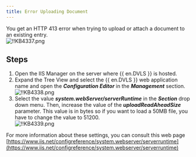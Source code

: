 ```yaml
---
title: Error Uploading Document
---
```

You get an HTTP 413 error when trying to upload or attach a document to an existing entry.  
![!!KB4337.png](https://webdevolutions.azureedge.net/docs/en/kb/KB4337.png)

## Steps

1. Open the IIS Manager on the server where {{ en.DVLS }} is hosted.
1. Expand the Tree View and select the {{ en.DVLS }} web application name and open the ***Configuration Editor*** in the ***Management*** section.  
![!!KB4338.png](https://webdevolutions.azureedge.net/docs/en/kb/KB4338.png)
1. Select the value ***system.webServer/serverRuntime*** in the ***Section*** drop down menu. Then, increase the value of the ***uploadReadAheadSize*** parameter. This value is in bytes so if you want to load a 50MB file, you have to change the value to 51200.  
![!!KB4339.png](https://webdevolutions.azureedge.net/docs/en/kb/KB4339.png)  

For more information about these settings, you can consult this web page [https://www.iis.net/configreference/system.webserver/serverruntime](https://www.iis.net/configreference/system.webserver/serverruntime)
